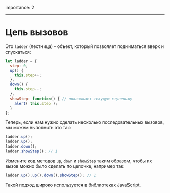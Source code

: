 importance: 2

---

# Цепь вызовов

Это `ladder` (лестница) - объект, который позволяет подниматься вверх и спускаться:

```js
let ladder = {
  step: 0,
  up() {
    this.step++;
  },
  down() {
    this.step--;
  },
  showStep: function() { // показывает текущую ступеньку
    alert( this.step );
  }
};
```

Теперь, если нам нужно сделать несколько последовательных вызовов, мы можем выполнить это так:

```js
ladder.up();
ladder.up();
ladder.down();
ladder.showStep(); // 1
```

Измените код методов `up`, `down` и `showStep` таким образом, чтобы их вызов можно было сделать по цепочке, например так:

```js
ladder.up().up().down().showStep(); // 1
```

Такой подход широко используется в библиотеках JavaScript.
